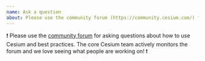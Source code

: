 ```yaml
---
name: Ask a question
about: Please use the community forum (https://community.cesium.com/) for general questions about using Cesium. 
---
```


:exclamation: Please use the [community forum](https://community.cesium.com/) for asking questions about how to use Cesium and best practices. The core Cesium team actively monitors the forum and we love seeing what people are working on! :exclamation: